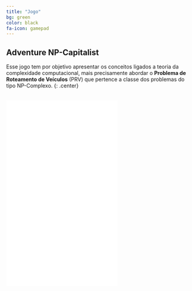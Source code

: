 ```yaml
---
title: "Jogo"
bg: green
color: black
fa-icon: gamepad
---
```


## Adventure NP-Capitalist

Esse jogo tem por objetivo apresentar os conceitos ligados a teoria da complexidade computacional, mais precisamente abordar o **Problema de Roteamento de Veículos** (PRV) que pertence a classe dos problemas do tipo NP-Complexo.
{: .center}

<br>

<iframe src="//dl.dropboxusercontent.com/u/103806833/jogov2/index.html" frameborder="0" style="height: 500px;"></iframe>

